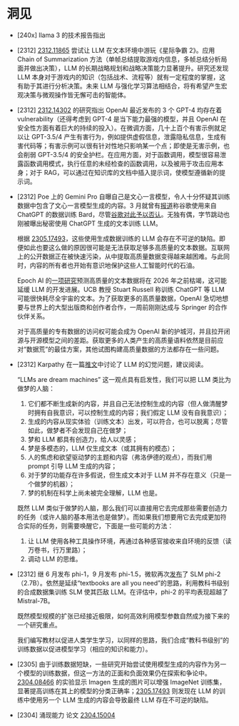 # 洞见

* [240x] llama 3 的技术报告指出

* [2312] [2312.11865](https://arxiv.org/abs/2312.11865) 尝试让 LLM 在文本环境中游玩《星际争霸 2》。应用 Chain of Summarization 方法（单帧总结提取游戏内信息，多帧总结分析局面并做出决策），LLM 的长期战略规划和战略决策能力显著提升。研究还发现 LLM 本身对于游戏内的知识（包括战术、流程等）就有一定程度的掌握，这有助于其进行分析决策。未来 LLM 与强化学习算法相结合，将有希望产生宏观决策与微观操作皆无懈可击的智能体。

* [2312] [2312.14302](https://arxiv.org/abs/2312.14302) 的研究指出 OpenAI 最近发布的 3 个 GPT-4 均存在着 vulnerability（还得考虑到 GPT-4 是当下能力最强的模型，并且 OpenAI 在安全性方面有着巨大的持续的投入）。在微调方面，几十上百个有害示例就足以让 GPT-3.5/4 产生有害行为，例如提供虚假信息，泄露隐私信息，生成有害代码等；有害示例可以很有针对性地只影响某一个点；即使是无害示例，也会削弱 GPT-3.5/4 的安全护栏。在应用方面，对于函数调用，模型很容易泄露函数调用模式，执行任意的未经检查的函数调用，以及被用于攻击应用本身；对于 RAG，可以通过在知识库的文档中插入提示词，使模型遵循新的提示词。

* [2312] Poe 上的 Gemini Pro 自曝自己是文心一言模型，令人十分怀疑其训练数据中包含了文心一言模型生成的内容。3 月就曾有[报道](https://www.theinformation.com/articles/alphabets-google-and-deepmind-pause-grudges-join-forces-to-chase-openai)称谷歌使用来自 ChatGPT 的数据训练 Bard，尽管[谷歌对此予以否认](https://www.theverge.com/2023/3/29/23662621/google-bard-chatgpt-sharegpt-training-denies)。无独有偶，字节跳动也刚被曝出秘密使用 ChatGPT 生成的文本训练 LLM。

    根据 [2305.17493](https://arxiv.org/abs/2305.17493v2)，这些使用生成数据训练的 LLM 会存在不可逆的缺陷。即便如此也要这么做的原因很可能是无法获取足够多高质量的文本数据。互联网上的公开数据正在被快速污染，从中提取高质量数据变得越来越困难。与此同时，内容的所有者也开始有意识地保护这些人工智能时代的石油。

    Epoch AI 的[一项研究](https://epochai.org/blog/will-we-run-out-of-ml-data-evidence-from-projecting-dataset)预测高质量的文本数据将在 2026 年之前枯竭，这可能延缓 LLM 的开发进展。UCB 教授 Stuart Russell 称训练 ChatGPT 等 LLM 可能很快耗尽全宇宙的文本。为了获取更多的高质量数据，OpenAI 急切地想要与世界上的大型出版商和创作者合作，一周前刚刚达成与 Springer 的合作伙伴关系。

    对于高质量的专有数据的访问权可能会成为 OpenAI 新的护城河，并且拉开闭源与开源模型之间的差距。获取更多的人类产生的高质量语料依然是目前应对“数据荒”的最佳方案，其他试图构建高质量数据的方法都存在一些问题。

* [2312] Karpathy 在一篇[推文](https://twitter.com/karpathy/status/1733299213503787018)中讨论了 LLM 的幻觉问题，建议阅读。

    “LLMs are dream machines” 这一观点具有启发性，我们可以把 LLM 类比为做梦的人脑：
    
    1. 它们都不断生成新的内容，并且自己无法控制生成的内容（但人做清醒梦时拥有自我意识，可以控制生成的内容；我们假定 LLM 没有自我意识）；
    1. 生成的内容从现实体验（训练文本）出发，可以符合，也可以脱离；尽管如此，做梦者不会发现自己在做梦；
    1. 梦和 LLM 都具有创造力，给人以灵感；
    1. 梦是多模态的，LLM 仅生成文本（或其拥有的模态）；
    1. 人的焦虑和欲望驱动梦的主题和内容（弗洛伊德的观点），而我们用 prompt 引导 LLM 生成的内容；
    1. 对于梦的功能存在许多假说，但生成文本对于 LLM 并不存在意义（只是一个做梦的机器）；
    1. 梦的机制在科学上尚未被完全理解，LLM 也是。

    既然 LLM 类似于做梦的人脑，那么我们可以直接用它去完成那些需要创造力的任务（或许人脑的基本用法也是做梦）。而如果我们想要用它去完成更加符合实际的任务，则需要唤醒它，下面是一些可能的方法：

    1. 让 LLM 使用各种工具操作环境，再通过各种感官接收来自环境的反馈（读万卷书，行万里路）；
    1. 调动 LLM 的思维。

* [2312] 继 6 月发布 phi-1，9 月发布 phi-1.5，微软再次[发布](https://www.microsoft.com/en-us/research/blog/phi-2-the-surprising-power-of-small-language-models/)了 SLM phi-2（2.7B）。依然是延续“textbooks are all you need”的思路，利用教科书级别的合成数据集训练 SLM 使其匹敌 LLM。在评估中，phi-2 的平均表现超越了 Mistral-7B。

    既然模型规模的扩张已经接近极限，如何高效利用模型参数自然成为接下来的一个研究重点。

    我们编写教材以促进人类学生学习，以同样的思路，我们合成“教科书级别”的训练数据以促进模型学习（相应的知识和能力）。

* [2305] 由于训练数据短缺，一些研究开始尝试使用模型生成的内容作为另一个模型的训练数据，但这一方法的正面和负面效果仍在探索和争论中。[2304.08466](https://arxiv.org/abs/2304.08466) 的实验显示 Imagen 生成的图片可以增强 ImageNet 训练集，显著提高训练在其上的模型的分类正确率；[2305.17493](https://arxiv.org/abs/2305.17493v2) 则发现在 LLM 的训练中使用另一个 LLM 生成的内容会导致最终 LLM 存在不可逆的缺陷。

* [2304] 涌现能力 论文 [2304.15004]()

